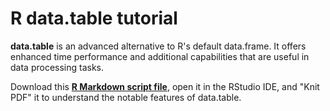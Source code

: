# **R data.table** tutorial

**data.table** is an advanced alternative to R's default data.frame. It offers enhanced time performance and additional capabilities that are useful in data processing tasks.

Download this [**R Markdown script file**](), open it in the RStudio IDE, and "Knit PDF" it to understand the notable features of data.table.
 